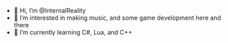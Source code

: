 - 👋 Hi, I’m @InternalReality
- 👀 I’m interested in making music, and some game development here and there
- 🌱 I’m currently learning C#, Lua, and C++

<!---
InternalReality/InternalReality is a ✨ special ✨ repository because its `README.md` (this file) appears on your GitHub profile.
You can click the Preview link to take a look at your changes.
--->
